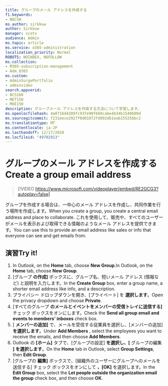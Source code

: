 ```yaml
---
title: グループのメール アドレスを作成する
f1.keywords:
- NOCSH
ms.author: sirkkuw
author: Sirkkuw
manager: scotv
audience: Admin
ms.topic: article
ms.service: o365-administration
localization_priority: Normal
ROBOTS: NOINDEX, NOFOLLOW
ms.collection:
- M365-subscription-management
- Adm_O365
ms.custom:
- AdminSurgePortfolio
- adminvideo
search.appverid:
- BCS160
- MET150
- MOE150
description: グループメール アドレスを作成する方法について学習します。
ms.openlocfilehash: 4a0716d4289fc937e90f660cabe4b34b1540600d
ms.sourcegitcommit: f231eece2927f0d01072fd092db1eab15525bbc2
ms.translationtype: MT
ms.contentlocale: ja-JP
ms.lasthandoff: 12/17/2020
ms.locfileid: "49702913"
---
```

# <a name="create-a-group-email-address"></a><span data-ttu-id="3f235-103">グループのメール アドレスを作成する</span><span class="sxs-lookup"><span data-stu-id="3f235-103">Create a group email address</span></span>

> [!VIDEO https://www.microsoft.com/videoplayer/embed/RE2GCG3?autoplay=false]

<span data-ttu-id="3f235-104">グループを作成する場合は、一中心のメール アドレスを作成し、共同作業を行う場所を作成します。</span><span class="sxs-lookup"><span data-stu-id="3f235-104">When you create a group, you create a central email address and place to collaborate.</span></span> <span data-ttu-id="3f235-105">これを使用して、販売や、すべてのユーザーがメールを表示および取得できる情報のようなメール アドレスを提供できます。</span><span class="sxs-lookup"><span data-stu-id="3f235-105">You can use this to provide an email address like sales or info that everyone can see and get emails from.</span></span>

## <a name="try-it"></a><span data-ttu-id="3f235-106">演習</span><span class="sxs-lookup"><span data-stu-id="3f235-106">Try it!</span></span>

1. <span data-ttu-id="3f235-107">In Outlook, on the  **Home** tab, choose  **New Group**.</span><span class="sxs-lookup"><span data-stu-id="3f235-107">In Outlook, on the  **Home** tab, choose  **New Group**.</span></span>
2. <span data-ttu-id="3f235-108">[グループ  **の作成]**  ボックスに、グループ名、短いメール アドレス (情報など) と説明を入力します。</span><span class="sxs-lookup"><span data-stu-id="3f235-108">In the  **Create Group**  box, enter a group name, a shorter email address like info, and a description.</span></span>
3. <span data-ttu-id="3f235-109">プライバシー ドロップダウンを開き、[プライベート] を  **選択します**。</span><span class="sxs-lookup"><span data-stu-id="3f235-109">Open the privacy dropdown and choose  **Private**.</span></span>
4. <span data-ttu-id="3f235-110">[すべてのグループ  **のメールとイベントをメンバーの受信トレイに送信する]**  チェック ボックスをオンにします。</span><span class="sxs-lookup"><span data-stu-id="3f235-110">Check the  **Send all group email and events to members' inboxes**  check box.</span></span>
5. <span data-ttu-id="3f235-111">[  **メンバーの追加]** で、メールを受信する従業員を選択し、[メンバーの追加]  **を選択します**。</span><span class="sxs-lookup"><span data-stu-id="3f235-111">Under  **Add Members** , select the employees you want to receive the emails, and then choose  **Add Members**.</span></span>
6. <span data-ttu-id="3f235-112">Outlook の  **[ホーム]**  タブで、[グループの設定]  **を選択し、[** グループの編集 **] を選択します**。</span><span class="sxs-lookup"><span data-stu-id="3f235-112">On the  **Home**  tab in Outlook, select  **Group Settings**, then **Edit Group**.</span></span>
7. <span data-ttu-id="3f235-113">[グループの **編集]** ボックスで、[組織外のユーザーにグループへのメールを送信する] チェック ボックスをオンにして **、[OK]** を選択します。</span><span class="sxs-lookup"><span data-stu-id="3f235-113">In the  **Edit Group**  box, select the  **Let people outside the organization email the group**  check box, and then choose  **OK**.</span></span>